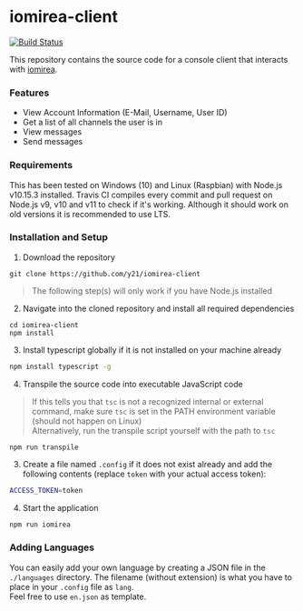 # iomirea-client
[![Build Status](https://travis-ci.org/y21/iomirea-console.svg?branch=master)](https://travis-ci.org/y21/iomirea-console)

This repository contains the source code for a console client that interacts with [iomirea](https://github.com/iomirea).

### Features
- View Account Information (E-Mail, Username, User ID)
- Get a list of all channels the user is in
- View messages
- Send messages

### Requirements
This has been tested on Windows (10) and Linux (Raspbian) with Node.js v10.15.3 installed.
Travis CI compiles every commit and pull request on Node.js v9, v10 and v11 to check if it's working.
Although it should work on old versions it is recommended to use LTS.

### Installation and Setup

1. Download the repository
```ssh
git clone https://github.com/y21/iomirea-client
```

> The following step(s) will only work if you have Node.js installed
2. Navigate into the cloned repository and install all required dependencies
```ssh
cd iomirea-client
npm install
```

3. Install typescript globally if it is not installed on your machine already
```sh
npm install typescript -g
```

4. Transpile the source code into executable JavaScript code
> If this tells you that `tsc` is not a recognized internal or external command, make sure `tsc` is set in the PATH environment variable (should not happen on Linux) <br/>
> Alternatively, run the transpile script yourself with the path to `tsc`
```ssh
npm run transpile
```

3. Create a file named `.config` if it does not exist already and add the following contents (replace `token` with your actual access token):
```sh
ACCESS_TOKEN=token
```

4. Start the application
```sh
npm run iomirea
```

### Adding Languages
You can easily add your own language by creating a JSON file in the `./languages` directory. The filename (without extension) is what you have to place in your `.config` file as `lang`. <br/>
Feel free to use `en.json` as template.